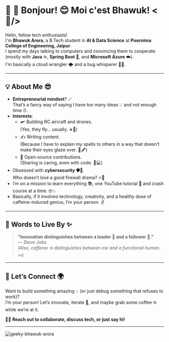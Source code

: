 # 🌟 💫 Bonjour! 😊 Moi c'est Bhawuk! <🤠/>

Hello, fellow tech enthusiasts!  
I'm **Bhawuk Arora**, a B.Tech student in **AI & Data Science** at **Poornima College of Engineering, Jaipur**.  
I spend my days talking to computers and convincing them to cooperate (mostly with **Java** ☕, **Spring Boot** 🥾, and **Microsoft Azure** ☁️).  
I'm basically a cloud wrangler 🌩️ and a bug whisperer 🐛🔧.

---

## 💡 About Me 😎

- **Entrepreneurial mindset**? ✅  
  That’s a fancy way of saying I have too many ideas 💡 and not enough time ⏰.
- **Interests**:
  - 🛩️ Building RC aircraft and drones.  
    (Yes, they fly... usually. ✈️🚀)
  - ✍️ Writing content.  
    (Because I have to explain my spells to others in a way that doesn’t make their eyes glaze over. 📜🖋️)
  - 🤝 Open-source contributions.  
    (Sharing is caring, even with code. 🤗💻)
- Obsessed with **cybersecurity** 🛡️🔐.  
  Who doesn’t love a good firewall drama? 🔥🚪
- I’m on a mission to learn everything 📚, one YouTube tutorial 🎥 and crash course at a time. 🤓💥
- Basically, if it involves technology, creativity, and a healthy dose of caffeine-induced genius, I’m your person. ✌️

---

## 🌟 Words to Live By ✨

> **"Innovation distinguishes between a leader 👑 and a follower 🐑."**  
> — *Steve Jobs*  
> *(Also, caffeine ☕ distinguishes between me and a functional human. 💤)*

---

## 🚀 Let’s Connect 🌍

Want to build something amazing 💡 (or just debug something that refuses to work)?  
I’m your person! Let’s innovate, iterate 🔄, and maybe grab some coffee ☕ while we’re at it.  

🎉👋 **Reach out to collaborate, discuss tech, or just say hi!**

---

<p align="left"> <img src="https://komarev.com/ghpvc/?username=geeky-bhawuk-arora&label=Profile%20views&color=0e75b6&style=flat" alt="geeky-bhawuk-arora" /> </p>





